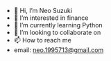 - 👋 Hi, I’m Neo Suzuki
- 👀 I’m interested in finance
- 🌱 I’m currently learning Python
- 💞️ I’m looking to collaborate on 
- 📫 How to reach me 
- email: neo.1995713@gmail.com

<!---
SuzukiNeo/SuzukiNeo is a ✨ special ✨ repository because its `README.md` (this file) appears on your GitHub profile.
You can click the Preview link to take a look at your changes.
--->
